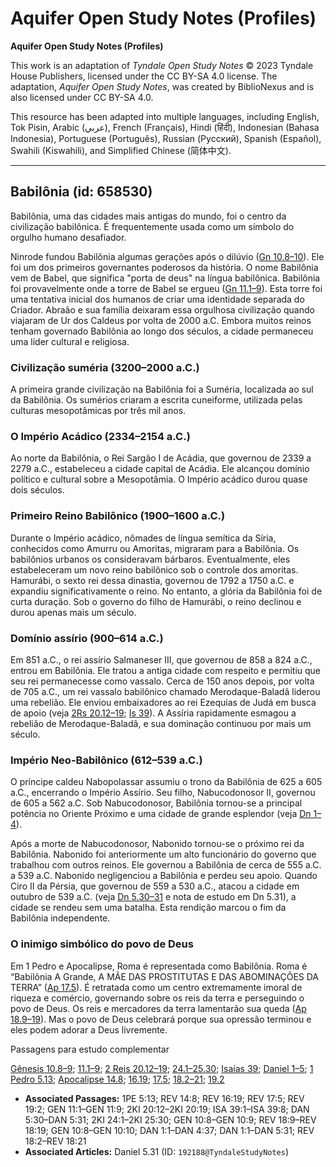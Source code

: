 # Aquifer Open Study Notes (Profiles)

**Aquifer Open Study Notes (Profiles)**

This work is an adaptation of *Tyndale Open Study Notes* © 2023 Tyndale House Publishers, licensed under the CC BY\-SA 4\.0 license. The adaptation, *Aquifer Open Study Notes*, was created by BiblioNexus and is also licensed under CC BY\-SA 4\.0\.

This resource has been adapted into multiple languages, including English, Tok Pisin, Arabic (عربي), French (Français), Hindi (हिंदी), Indonesian (Bahasa Indonesia), Portuguese (Português), Russian (Русский), Spanish (Español), Swahili (Kiswahili), and Simplified Chinese (简体中文).



--------------------------------

## Babilônia (id: 658530)

Babilônia, uma das cidades mais antigas do mundo, foi o centro da civilização babilônica. É frequentemente usada como um símbolo do orgulho humano desafiador.

Ninrode fundou Babilônia algumas gerações após o dilúvio ([Gn 10\.8–10](https://ref.ly/Gen10:8-Gen10:10)). Ele foi um dos primeiros governantes poderosos da história. O nome Babilônia vem de Babel, que significa "porta de deus" na língua babilônica. Babilônia foi provavelmente onde a torre de Babel se ergueu ([Gn 11\.1–9](https://ref.ly/Gen11:1-Gen11:9)). Esta torre foi uma tentativa inicial dos humanos de criar uma identidade separada do Criador. Abraão e sua família deixaram essa orgulhosa civilização quando viajaram de Ur dos Caldeus por volta de 2000 a.C. Embora muitos reinos tenham governado Babilônia ao longo dos séculos, a cidade permaneceu uma líder cultural e religiosa.

### Civilização suméria (3200–2000 a.C.)

A primeira grande civilização na Babilônia foi a Suméria, localizada ao sul da Babilônia. Os sumérios criaram a escrita cuneiforme, utilizada pelas culturas mesopotâmicas por três mil anos.

### O Império Acádico (2334–2154 a.C.)

Ao norte da Babilônia, o Rei Sargão I de Acádia, que governou de 2339 a 2279 a.C., estabeleceu a cidade capital de Acádia. Ele alcançou domínio político e cultural sobre a Mesopotâmia. O Império acádico durou quase dois séculos.

### Primeiro Reino Babilônico (1900–1600 a.C.)

Durante o Império acádico, nômades de língua semítica da Síria, conhecidos como Amurru ou Amoritas, migraram para a Babilônia. Os babilônios urbanos os consideravam bárbaros. Eventualmente, eles estabeleceram um novo reino babilônico sob o controle dos amoritas. Hamurábi, o sexto rei dessa dinastia, governou de 1792 a 1750 a.C. e expandiu significativamente o reino. No entanto, a glória da Babilônia foi de curta duração. Sob o governo do filho de Hamurábi, o reino declinou e durou apenas mais um século.

### Domínio assírio (900–614 a.C.)

Em 851 a.C., o rei assírio Salmaneser III, que governou de 858 a 824 a.C., entrou em Babilônia. Ele tratou a antiga cidade com respeito e permitiu que seu rei permanecesse como vassalo. Cerca de 150 anos depois, por volta de 705 a.C., um rei vassalo babilônico chamado Merodaque\-Baladã liderou uma rebelião. Ele enviou embaixadores ao rei Ezequias de Judá em busca de apoio (veja [2Rs 20\.12–19](https://ref.ly/2Kgs20:12-2Kgs20:19); [Is 39](https://ref.ly/Isa39:1-Isa39:8)). A Assíria rapidamente esmagou a rebelião de Merodaque\-Baladã, e sua dominação continuou por mais um século.

### Império Neo\-Babilônico (612–539 a.C.)

O príncipe caldeu Nabopolassar assumiu o trono da Babilônia de 625 a 605 a.C., encerrando o Império Assírio. Seu filho, Nabucodonosor II, governou de 605 a 562 a.C. Sob Nabucodonosor, Babilônia tornou\-se a principal potência no Oriente Próximo e uma cidade de grande esplendor (veja [Dn 1–4](https://ref.ly/Dan1:1-Dan4:37)).

Após a morte de Nabucodonosor, Nabonido tornou\-se o próximo rei da Babilônia. Nabonido foi anteriormente um alto funcionário do governo que trabalhou com outros reinos. Ele governou a Babilônia de cerca de 555 a.C. a 539 a.C. Nabonido negligenciou a Babilônia e perdeu seu apoio. Quando Ciro II da Pérsia, que governou de 559 a 530 a.C., atacou a cidade em outubro de 539 a.C. (veja [Dn 5\.30–31](https://ref.ly/Dan5:30-Dan5:31) e nota de estudo em Dn 5\.31), a cidade se rendeu sem uma batalha. Esta rendição marcou o fim da Babilônia independente.

### O inimigo simbólico do povo de Deus

Em 1 Pedro e Apocalipse, Roma é representada como Babilônia. Roma é “Babilônia A Grande, A MÃE DAS PROSTITUTAS E DAS ABOMINAÇÕES DA TERRA” ([Ap 17\.5](https://ref.ly/Rev17:5)). É retratada como um centro extremamente imoral de riqueza e comércio, governando sobre os reis da terra e perseguindo o povo de Deus. Os reis e mercadores da terra lamentarão sua queda ([Ap 18\.9–19](https://ref.ly/Rev18:9-Rev18:19)). Mas o povo de Deus celebrará porque sua opressão terminou e eles podem adorar a Deus livremente.

Passagens para estudo complementar

[Gênesis 10\.8–9](https://ref.ly/Gen10:8-Gen10:9); [11\.1–9](https://ref.ly/Gen11:1-Gen11:9); [2 Reis 20\.12–19](https://ref.ly/2Kgs20:12-2Kgs20:19); [24\.1–25\.30](https://ref.ly/2Kgs24:1-2Kgs25:30); [Isaías 39](https://ref.ly/Isa39:1-Isa39:8); [Daniel 1–5](https://ref.ly/Dan1:1-Dan5:31); [1 Pedro 5\.13](https://ref.ly/1Pet5:13); [Apocalipse 14\.8](https://ref.ly/Rev14:8); [16\.19](https://ref.ly/Rev16:19); [17\.5](https://ref.ly/Rev17:5); [18\.2–21](https://ref.ly/Rev18:2-Rev18:21); [19\.2](https://ref.ly/Rev19:2)

* **Associated Passages:** 1PE 5:13; REV 14:8; REV 16:19; REV 17:5; REV 19:2; GEN 11:1–GEN 11:9; 2KI 20:12–2KI 20:19; ISA 39:1–ISA 39:8; DAN 5:30–DAN 5:31; 2KI 24:1–2KI 25:30; GEN 10:8–GEN 10:9; REV 18:9–REV 18:19; GEN 10:8–GEN 10:10; DAN 1:1–DAN 4:37; DAN 1:1–DAN 5:31; REV 18:2–REV 18:21
* **Associated Articles:** Daniel 5.31 (ID: `192188@TyndaleStudyNotes`)

